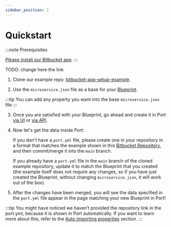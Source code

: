 ```yaml
---
sidebar_position: 1
---
```


# Quickstart

:::note Prerequisites

[Please install our Bitbucket app](../../../exporters/bitbucket-exporter/installation.md).
:::

TODO: change here the link

1. Clone our example repo: [bitbucket-app-setup-example](https://github.com/port-labs/github-app-setup-example).

2. Use the `microservice.json` file as a base for your [Blueprint](../../../software-catalog/blueprint/blueprint.md).

:::tip
You can add any property you want into the base `microservice.json` file
:::

3. Once you are satisfied with your Blueprint, go ahead and create it in Port [via UI](../../../software-catalog/blueprint/tutorial.md#from-the-ui) or [via API](../../../software-catalog/blueprint/tutorial.md#from-the-api).

4. Now let's get the data inside Port:

   If you don't have a `port.yml` file, please create one in your repository in a format that matches the example shown in this [Bitbucket Repository](https://bitbucket.org/port-labs/bitbucket-app-setup-example/src/master/port.yml), and then commit/merge it into the `main` branch.

   If you already have a `port.yml` file in the `main` branch of the cloned example repository, update it to match the Blueprint that you created (the example itself does not require any changes, so if you have just created the Blueprint, without changing `microservice.json`, it will work out of the box).

5. After the changes have been merged, you will see the data specified in the `port.yml` file appear in the page matching your new Blueprint in Port!

:::tip
You might have noticed we haven’t provided the repository link in the port.yml, because it is shown in Port automatically. If you want to learn more about this, refer to the [Auto importing properties](./auto-importing-properties) section.
:::
